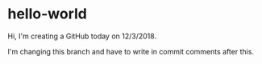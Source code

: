 # hello-world

Hi, I'm creating a GitHub today on 12/3/2018. 

I'm changing this branch and have to write in commit comments after this. 
